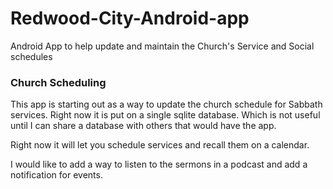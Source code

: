 # Redwood-City-Android-app
Android App to help update and maintain the Church's Service and Social schedules

### Church Scheduling

This app is starting out as a way to update the church schedule for Sabbath services. Right now it is put on a single sqlite database. Which is not useful until I can share a database with others that would have the app.

Right now it will let you schedule services and recall them on a calendar.


I would like to add a way to listen to the sermons in a podcast and add a notification for events.

